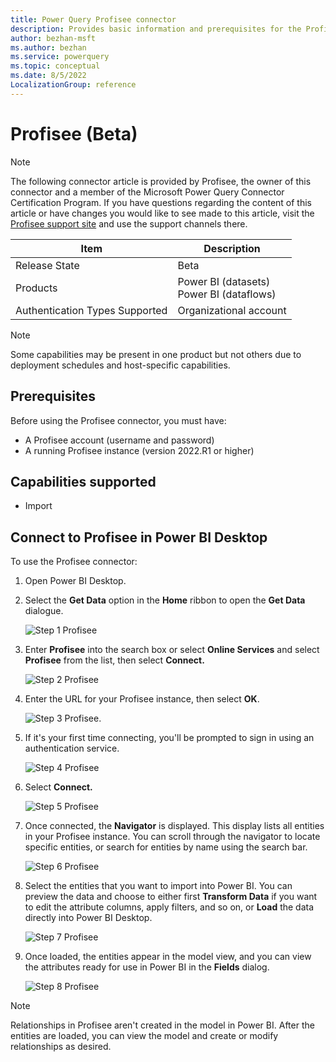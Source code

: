 ```yaml
---
title: Power Query Profisee connector
description: Provides basic information and prerequisites for the Profisee connector, descriptions of the optional input parameters, and discusses limitations and issues you might encounter.
author: bezhan-msft
ms.author: bezhan
ms.service: powerquery
ms.topic: conceptual
ms.date: 8/5/2022
LocalizationGroup: reference
---
```


# Profisee (Beta)

>[!Note]
>The following connector article is provided by Profisee, the owner of this connector and a member of the Microsoft Power Query Connector Certification Program. If you have questions regarding the content of this article or have changes you would like to see made to this article, visit the [Profisee support site](https://support.profisee.com/aspx/ProfiseeCustomerHome) and use the support channels there.

| Item | Description |
| ---- | ----------- |
| Release State | Beta |
| Products | Power BI (datasets)<br>Power BI (dataflows)
| Authentication Types Supported | Organizational account |

>[!Note]
>Some capabilities may be present in one product but not others due to deployment schedules and host-specific capabilities.

## Prerequisites

Before using the Profisee connector, you must have:

* A Profisee account (username and password)
* A running Profisee instance (version 2022.R1 or higher)

## Capabilities supported

* Import

## Connect to Profisee in Power BI Desktop

To use the Profisee connector:

1. Open Power BI Desktop.

2. Select the **Get Data** option in the **Home** ribbon to open the **Get Data** dialogue.

   ![Step 1 Profisee](media/profisee/PConnector1.png)

3. Enter **Profisee** into the search box or select **Online Services** and select **Profisee** from the list, then select **Connect.**

   ![Step 2 Profisee](media/profisee/PConnector2.png)

4. Enter the URL for your Profisee instance, then select **OK**.

   ![Step 3 Profisee](media/profisee/PConnector3.png). 

5. If it's your first time connecting, you'll be prompted to sign in using an authentication service.

   ![Step 4 Profisee](media/profisee/PConnector4.png)

6. Select **Connect.**

   ![Step 5 Profisee](media/profisee/PConnector5.png)

7. Once connected, the **Navigator** is displayed. This display lists all entities in your Profisee instance. You can scroll through the navigator to locate specific entities, or search for entities by name using the search bar.

   ![Step 6 Profisee](media/profisee/PConnector6.png)

8. Select the entities that you want to import into Power BI. You can preview the data and choose to either first **Transform Data** if you want to edit the attribute columns, apply filters, and so on, or **Load** the data directly into Power BI Desktop.

   ![Step 7 Profisee](media/profisee/PConnector7.png)

9. Once loaded, the entities appear in the model view, and you can view the attributes ready for use in Power BI in the **Fields** dialog.

   ![Step 8 Profisee](media/profisee/PConnector8.png)

>[!NOTE]
 >Relationships in Profisee aren't created in the model in Power BI. After the entities are loaded, you can view the model and create or modify relationships as desired.
